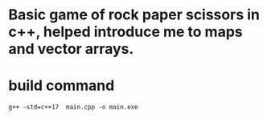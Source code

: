 # Basic game of rock paper scissors in c++, helped introduce me to maps and vector arrays.

# build command
```g++ -std=c++17  main.cpp -o main.exe```
